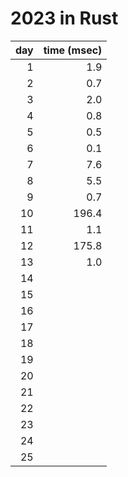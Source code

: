 # 2023 in Rust

| day|time (msec)|
|---:|----------:|
|  1 |       1.9 |
|  2 |       0.7 |
|  3 |       2.0 |
|  4 |       0.8 |
|  5 |       0.5 |
|  6 |       0.1 |
|  7 |       7.6 |
|  8 |       5.5 |
|  9 |       0.7 |
| 10 |     196.4 |
| 11 |       1.1 |
| 12 |     175.8 |
| 13 |       1.0 |
| 14 |           |
| 15 |           |
| 16 |           |
| 17 |           |
| 18 |           |
| 19 |           |
| 20 |           |
| 21 |           |
| 22 |           |
| 23 |           |
| 24 |           |
| 25 |           |
